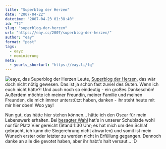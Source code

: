 ```yaml
---
title: "Superblog der Herzen"
date: "2007-04-22"
datetime: "2007-04-23 01:38:40"
id: "72"
slug: "superblog-der-herzen"
url: "https://eay.cc/2007/superblog-der-herzen/"
author: "eay"
format: "post"
tags:
  - eayz
  - nominierung
meta:
  - yourls_shorturl: "https://eay.li/fq"
---
```


![](/uploads/2007/superblog.gif "eayz, das Superblog der Herzen") Leute, [Superblog der Herzen](http://eay.cc/), das wär doch nicht nötig gewesen. Das ist ja schon fast zuviel des Guten. Wenn ich euch nicht hätte?! Und auch noch so eindeutig - ein großes Dankeschön! Außerdem möchte ich meiner Freundin, meiner Familie und meinen Freunden, die mich immer unterstützt haben, danken - ihr steht heute mit mir hier oben! Woo yay! 

Nun gut, das hätte hier stehen können... hätte ich den Oscar für mein Lebenswerk erhalten. Bei [besagter Wahl](//eay.cc/2007/eayz-das-superblog-2007/) hat's in unserer Schublade wohl nur für Platz Vier gereicht (Stand 1:30 Uhr; es hat mich um den Schlaf gebracht, ich kann die Siegerehrung nicht abwarten) und somit ist mein Wunsch erster oder letzter zu werden nicht in Erfüllung gegangen. Dennoch danke an alle die gevotet haben, aber ihr habt's halt versaut... :D
